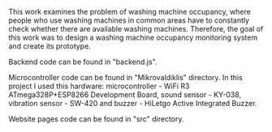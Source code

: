 This work examines the problem of washing machine occupancy, where people who use washing machines in common areas have to constantly check whether there are available washing machines. Therefore, the goal of this work was to design a washing machine occupancy monitoring system and create its prototype. 

Backend code can be found in "backend.js".

Microcontroller code can be found in "Mikrovaldiklis" directory. In this project I used this hardware: microcontroller - WiFi R3 ATmega328P+ESP8266 Development Board, sound sensor - KY-038, vibration sensor - SW-420 and buzzer - HiLetgo Active Integrated Buzzer.

Website pages code can be found in "src" directory.
